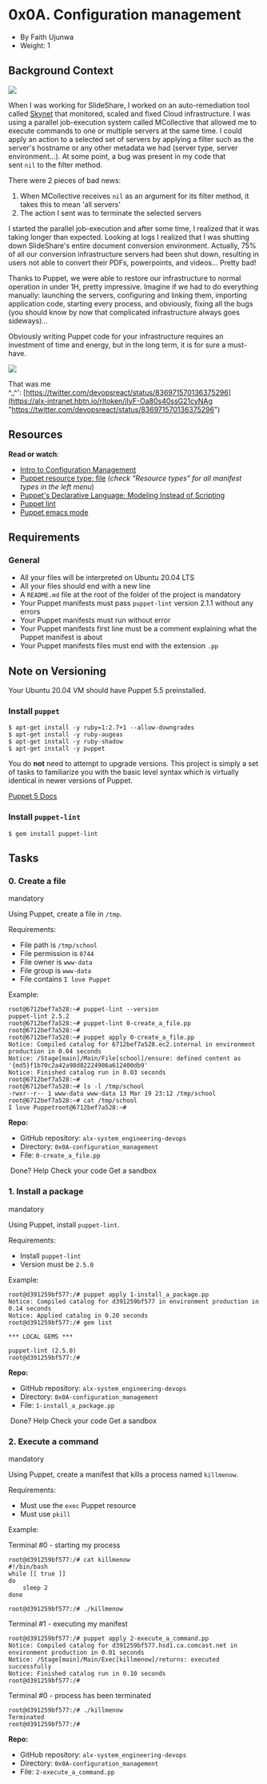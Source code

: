 0x0A. Configuration management
==============================

-   By Faith Ujunwa
-   Weight: 1

Background Context
------------------

[![](https://s3.amazonaws.com/alx-intranet.hbtn.io/uploads/medias/2019/6/6a0a8024f2b1c47a9d1e.png?X-Amz-Algorithm=AWS4-HMAC-SHA256&X-Amz-Credential=AKIARDDGGGOUSBVO6H7D%2F20220311%2Fus-east-1%2Fs3%2Faws4_request&X-Amz-Date=20220311T121959Z&X-Amz-Expires=86400&X-Amz-SignedHeaders=host&X-Amz-Signature=9ce50e87387c9b01da2af22461873db9083bc0b6e62ba9603674d6dd1abd3029)](https://youtu.be/ogYLFyp68cI)

When I was working for SlideShare, I worked on an auto-remediation tool called [Skynet](https://alx-intranet.hbtn.io/rltoken/0zbIzBqH_ktMmRQvJwZs2A "Skynet") that monitored, scaled and fixed Cloud infrastructure. I was using a parallel job-execution system called MCollective that allowed me to execute commands to one or multiple servers at the same time. I could apply an action to a selected set of servers by applying a filter such as the server's hostname or any other metadata we had (server type, server environment...). At some point, a bug was present in my code that sent `nil` to the filter method.

There were 2 pieces of bad news:

1.  When MCollective receives `nil` as an argument for its filter method, it takes this to mean 'all servers'
2.  The action I sent was to terminate the selected servers

I started the parallel job-execution and after some time, I realized that it was taking longer than expected. Looking at logs I realized that I was shutting down SlideShare's entire document conversion environment. Actually, 75% of all our conversion infrastructure servers had been shut down, resulting in users not able to convert their PDFs, powerpoints, and videos... Pretty bad!

Thanks to Puppet, we were able to restore our infrastructure to normal operation in under 1H, pretty impressive. Imagine if we had to do everything manually: launching the servers, configuring and linking them, importing application code, starting every process, and obviously, fixing all the bugs (you should know by now that complicated infrastructure always goes sideways)...

Obviously writing Puppet code for your infrastructure requires an investment of time and energy, but in the long term, it is for sure a must-have.

![](https://s3.amazonaws.com/intranet-projects-files/holbertonschool-sysadmin_devops/292/4i8il3B.gif)

That was me ^_^': [https://twitter.com/devopsreact/status/836971570136375296](https://alx-intranet.hbtn.io/rltoken/jIyF-Oa80s40ssG21cyNAg "https://twitter.com/devopsreact/status/836971570136375296")

Resources
---------

**Read or watch**:

-   [Intro to Configuration Management](https://alx-intranet.hbtn.io/rltoken/GL30hu-aRcKzPOvK8JO-Bg "Intro to Configuration Management")
-   [Puppet resource type: file](https://alx-intranet.hbtn.io/rltoken/DjSqEUZh5jSvzQbr8Hn_hA "Puppet resource type: file") (*check "Resource types" for all manifest types in the left menu*)
-   [Puppet's Declarative Language: Modeling Instead of Scripting](https://alx-intranet.hbtn.io/rltoken/fZbIuIwhPZWQUQNTjsqu1A "Puppet's Declarative Language: Modeling Instead of Scripting")
-   [Puppet lint](https://alx-intranet.hbtn.io/rltoken/CRUMeEMdcX-UtbWsUM9xLQ "Puppet lint")
-   [Puppet emacs mode](https://alx-intranet.hbtn.io/rltoken/MzHXCntAkPzOqMnI6_rpWQ "Puppet emacs mode")

Requirements
------------

### General

-   All your files will be interpreted on Ubuntu 20.04 LTS
-   All your files should end with a new line
-   A `README.md` file at the root of the folder of the project is mandatory
-   Your Puppet manifests must pass `puppet-lint` version 2.1.1 without any errors
-   Your Puppet manifests must run without error
-   Your Puppet manifests first line must be a comment explaining what the Puppet manifest is about
-   Your Puppet manifests files must end with the extension `.pp`

Note on Versioning
------------------

Your Ubuntu 20.04 VM should have Puppet 5.5 preinstalled.

### Install `puppet`

```
$ apt-get install -y ruby=1:2.7+1 --allow-downgrades
$ apt-get install -y ruby-augeas
$ apt-get install -y ruby-shadow
$ apt-get install -y puppet

```

You do **not** need to attempt to upgrade versions. This project is simply a set of tasks to familiarize you with the basic level syntax which is virtually identical in newer versions of Puppet.

[Puppet 5 Docs](https://alx-intranet.hbtn.io/rltoken/u-eUjjYAqDDoxYFeyrA3GA "Puppet 5 Docs")

### Install `puppet-lint`

```
$ gem install puppet-lint

```

Tasks
-----

### 0\. Create a file

mandatory

Using Puppet, create a file in `/tmp`.

Requirements:

-   File path is `/tmp/school`
-   File permission is `0744`
-   File owner is `www-data`
-   File group is `www-data`
-   File contains `I love Puppet`

Example:

```
root@6712bef7a528:~# puppet-lint --version
puppet-lint 2.5.2
root@6712bef7a528:~# puppet-lint 0-create_a_file.pp
root@6712bef7a528:~#
root@6712bef7a528:~# puppet apply 0-create_a_file.pp
Notice: Compiled catalog for 6712bef7a528.ec2.internal in environment production in 0.04 seconds
Notice: /Stage[main]/Main/File[school]/ensure: defined content as '{md5}f1b70c2a42a98d82224986a612400db9'
Notice: Finished catalog run in 0.03 seconds
root@6712bef7a528:~#
root@6712bef7a528:~# ls -l /tmp/school
-rwxr--r-- 1 www-data www-data 13 Mar 19 23:12 /tmp/school
root@6712bef7a528:~# cat /tmp/school
I love Puppetroot@6712bef7a528:~#

```

**Repo:**

-   GitHub repository: `alx-system_engineering-devops`
-   Directory: `0x0A-configuration_management`
-   File: `0-create_a_file.pp`

 Done? Help Check your code Get a sandbox

### 1\. Install a package

mandatory

Using Puppet, install `puppet-lint`.

Requirements:

-   Install `puppet-lint`
-   Version must be `2.5.0`

Example:

```
root@d391259bf577:/# puppet apply 1-install_a_package.pp
Notice: Compiled catalog for d391259bf577 in environment production in 0.14 seconds
Notice: Applied catalog in 0.20 seconds
root@d391259bf577:/# gem list

*** LOCAL GEMS ***

puppet-lint (2.5.0)
root@d391259bf577:/#

```

**Repo:**

-   GitHub repository: `alx-system_engineering-devops`
-   Directory: `0x0A-configuration_management`
-   File: `1-install_a_package.pp`

 Done? Help Check your code Get a sandbox

### 2\. Execute a command

mandatory

Using Puppet, create a manifest that kills a process named `killmenow`.

Requirements:

-   Must use the `exec` Puppet resource
-   Must use `pkill`

Example:

Terminal #0 - starting my process

```
root@d391259bf577:/# cat killmenow
#!/bin/bash
while [[ true ]]
do
    sleep 2
done

root@d391259bf577:/# ./killmenow

```

Terminal #1 - executing my manifest

```
root@d391259bf577:/# puppet apply 2-execute_a_command.pp
Notice: Compiled catalog for d391259bf577.hsd1.ca.comcast.net in environment production in 0.01 seconds
Notice: /Stage[main]/Main/Exec[killmenow]/returns: executed successfully
Notice: Finished catalog run in 0.10 seconds
root@d391259bf577:/#

```

Terminal #0 - process has been terminated

```
root@d391259bf577:/# ./killmenow
Terminated
root@d391259bf577:/#

```

**Repo:**

-   GitHub repository: `alx-system_engineering-devops`
-   Directory: `0x0A-configuration_management`
-   File: `2-execute_a_command.pp`
